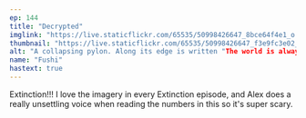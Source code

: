 ```yaml
---
ep: 144
title: "Decrypted"
imglink: "https://live.staticflickr.com/65535/50998426647_8bce64f4e1_o.jpg"
thumbnail: "https://live.staticflickr.com/65535/50998426647_f3e9fc3e02_q.jpg"
alt: "A collapsing pylon. Along its edge is written "The world is always ending." Behind this, the background is filled with lines of the code from the numbers station, repeated several times."
name: "Fushi"
hastext: true
---
```

Extinction!!! I love the imagery in every Extinction episode, and Alex does a really unsettling voice when reading the numbers in this so it's super scary.